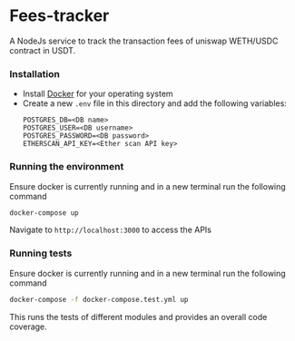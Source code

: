 # Fees-tracker
A NodeJs service to track the transaction fees of uniswap WETH/USDC contract in USDT.

### Installation

- Install [Docker](https://docs.docker.com/get-docker/) for your  operating system
- Create a new `.env` file in this directory and add the following variables:
    ```
    POSTGRES_DB=<DB name>
    POSTGRES_USER=<DB username>
    POSTGRES_PASSWORD=<DB password>
    ETHERSCAN_API_KEY=<Ether scan API key>
    ```

### Running the environment

Ensure docker is currently running and in a new terminal run the following command

```bash
docker-compose up
```

Navigate to `http://localhost:3000` to access the APIs


### Running tests

Ensure docker is currently running and in a new terminal run the following command

```bash
docker-compose -f docker-compose.test.yml up
```
This runs the tests of different modules and provides an overall code coverage.
